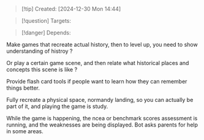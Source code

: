 
>[!tip] Created: [2024-12-30 Mon 14:44]

>[!question] Targets: 

>[!danger] Depends: 

Make games that recreate actual history, then to level up, you need to show understanding of histroy ?

Or play a certain game scene, and then relate what historical places and concepts this scene is like ?

Provide flash card tools if people want to learn how they can remember things better.

Fully recreate a physical space, normandy landing, so you can actually be part of it, and playing the game is study.

While the game is happening, the ncea or benchmark scores assessment is running, and the weaknesses are being displayed.  Bot asks parents for help in some areas.  